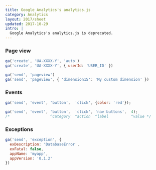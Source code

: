 ```yaml
---
title: Google Analytics's analytics.js
category: Analytics
layout: 2017/sheet
updated: 2017-10-29
intro: |
  Google Analytics's analytics.js is deprecated.
---
```


### Page view

```js
ga('create', 'UA-XXXX-Y', 'auto')
ga('create', 'UA-XXXX-Y', { userId: 'USER_ID' })
```

```js
ga('send', 'pageview')
ga('send', 'pageview', { 'dimension15': 'My custom dimension' })
```

### Events

```js
ga('send', 'event', 'button',  'click', {color: 'red'});
```

```js
ga('send', 'event', 'button',  'click', 'nav buttons',  4);
/*                  ^category  ^action  ^label          ^value */
```

### Exceptions

```js
ga('send', 'exception', {
  exDescription: 'DatabaseError',
  exFatal: false,
  appName: 'myapp',
  appVersion: '0.1.2'
})
```
